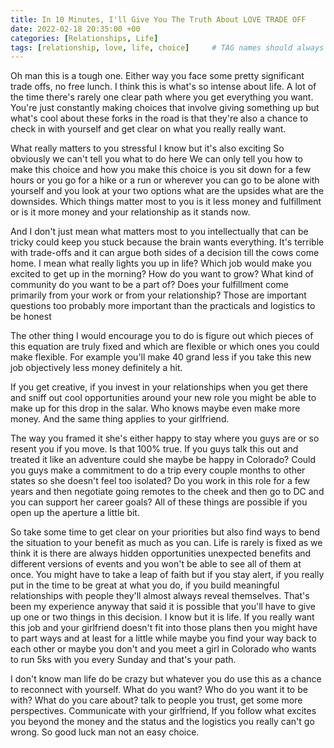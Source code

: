 ```yaml
---
title: In 10 Minutes, I'll Give You The Truth About LOVE TRADE OFF
date: 2022-02-18 20:35:00 +00
categories: [Relationships, Life]
tags: [relationship, love, life, choice]     # TAG names should always be lowercase
---
```


Oh man this is a tough one. Either way you face some pretty significant trade offs, no free lunch. I think this is what's so intense about life. A lot of the time there's rarely one clear path where you get everything you want. You're just constantly making choices that involve giving something up but what's cool about these forks in the road is that they're also a chance to check in with yourself and get clear on what you really really want. 

What really matters to you stressful I know but it's also exciting So obviously we can't tell you what to do here We can only tell you how to make this choice and how you make this choice is you sit down for a few hours or you go for a hike or a run or wherever you can go to be alone with yourself and you look at your two options what are the upsides what are the downsides. Which things matter most to you is it less money and fulfillment or is it more money and your relationship as it stands now. 

And I don't just mean what matters most to you intellectually that can be tricky could keep you stuck because the brain wants everything. It's terrible with trade-offs and it can argue both sides of a decision till the cows come home. I mean what really lights you up in life? Which job would make you excited to get up in the morning? How do you want to grow? What kind of community do you want to be a part of? Does your fulfillment come primarily from your work or from your relationship? Those are important questions too probably more important than the practicals and logistics to be honest

The other thing I would encourage you to do is figure out which pieces of this equation are truly fixed and which are flexible or which ones you could make flexible. For example you'll make 40 grand less if you take this new job objectively less money definitely a hit.

If you get creative, if you invest in your relationships when you get there and sniff out cool opportunities around your new role you might be able to make up for this drop in the salar. Who knows maybe even make more money. And the same thing applies to your girlfriend. 

The way you framed it she's either happy to stay where you guys are or so resent you if you move. Is that 100% true. If you guys talk this out and treated it like an adventure could she maybe be happy in Colorado? Could you guys make a commitment to do a trip every couple months to other states so she doesn't feel too isolated? Do you work in this role for a few years and then negotiate going remotes to the cheek and then go to DC and you can support her career goals? All of these things are possible if you open up the aperture a little bit.

So take some time to get clear on your priorities but also find ways to bend the situation to your benefit as much as you can. Life is rarely is fixed as we think it is there are always hidden opportunities unexpected benefits and different versions of events and you won't be able to see all of them at once. You might have to take a leap of faith but if you stay alert, if you really put in the time to be great at what you do, if you build meaningful relationships with people they'll almost always reveal themselves. That's been my experience anyway that said it is possible that you'll have to give up one or two things in this decision. I know but it is life. If you really want this job and your girlfriend doesn't fit into those plans then you might have to part ways and at least for a little while maybe you find your way back to each other or maybe you don't and you meet a girl in Colorado who wants to run 5ks with you every Sunday and that's your path.

I don't know man life do be crazy but whatever you do use this as a chance to reconnect with yourself. What do you want? Who do you want it to be with? What do you care about? talk to people you trust, get some more perspectives. Communicate with your girlfriend, If you follow what excites you beyond the money and the status and the logistics you really can't go wrong. So good luck man not an easy choice.